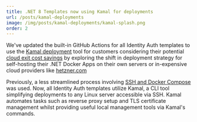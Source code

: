 ```yaml
---
title: .NET 8 Templates now using Kamal for deployments
url: /posts/kamal-deployments
image: /img/posts/kamal-deployments/kamal-splash.png
order: 2
---
```


We've updated the built-in GitHub Actions for all Identity Auth templates to use the [Kamal deployment](https://kamal-deploy.org/) tool
for customers considering their potential [cloud exit cost savings](https://world.hey.com/dhh/our-cloud-exit-savings-will-now-top-ten-million-over-five-years-c7d9b5bd)
by exploring the shift in deployment strategy for self-hosting their .NET Docker Apps on their own servers or 
in-expensive cloud providers like [hetzner.com](https://www.hetzner.com) 

Previously, a less streamlined process involving [SSH and Docker Compose](https://docs.servicestack.net/kamal-deploy) was used. 
Now, all Identity Auth templates utilize Kamal, a CLI tool simplifying deployments to any Linux server accessible via SSH.
Kamal automates tasks such as reverse proxy setup and TLS certificate management whilst providing useful 
local management tools via Kamal's commands.
